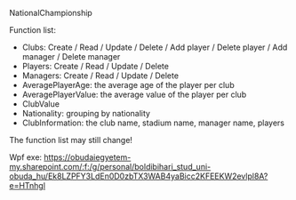 NationalChampionship

Function list:
 - Clubs: Create / Read / Update / Delete / Add player / Delete player / Add manager / Delete manager
 - Players: Create / Read / Update / Delete
 - Managers: Create / Read / Update / Delete
 - AveragePlayerAge: the average age of the player per club
 - AveragePlayerValue: the average value of the player per club
 - ClubValue
 - Nationality: grouping by nationality
 - ClubInformation: the club name, stadium name, manager name, players
 
 The function list may still change!
 
 Wpf exe:
 https://obudaiegyetem-my.sharepoint.com/:f:/g/personal/boldibihari_stud_uni-obuda_hu/Ek8LZPFY3LdEn0D0zbTX3WAB4yaBicc2KFEEKW2evlpl8A?e=HTnhgl
